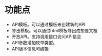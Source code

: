 # 功能点
* API模板。可以通过模板来创建新的API
* 导出模板。可以通过html模板导出成想要文档
* 开放API。支持调用接口访问API信息
* API参数增加枚举类型。
* API版本信息可编辑

